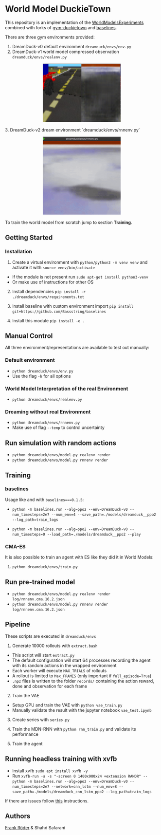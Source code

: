 # World Model DuckieTown

This repository is an implementation of the [WorldModelsExperiments](https://github.com/hardmaru/WorldModelsExperiments)
combined with forks of [gym-duckietown](https://github.com/Bassstring/gym-duckietown)
and [baselines](https://github.com/Bassstring/baselines).

There are three gym environments provided:

1. DreamDuck-v0 default environment `dreamduck/envs/env.py`
2. DreamDuck-v1 world model compressed observation `dreamduck/envs/realenv.py`
<p align="center">
<img src="media/real.png"><br>
</p>
3. DreamDuck-v2 dream environment `dreamduck/envs/rnnenv.py`
<p align="center">
<img src="media/dream.gif"><br>
</p>

To train the world model from scratch jump to section __Training__.

## Getting Started

### Installation

1. Create a virtual environment with `python/python3 -m venv venv` and activate
  it with `source venv/bin/activate`
  - If the module is not present run `sudo apt-get install python3-venv`
  - Or make use of instructions for other OS

2. Install dependencies `pip install -r ./dreamduck/envs/requirements.txt`

3. Install baseline with custom environment import
  `pip install  git+https://github.com/Bassstring/baselines`

4. Install this module `pip install -e .`

## Manual Control

All three environment/representations are available to test out manually:

### Default environment

- `python dreamduck/envs/env.py`
- Use the flag `-h` for all options

### World Model Interpretation of the real Environment

- `python dreamduck/envs/realenv.py`

### Dreaming without real Environment

- `python dreamduck/envs/rnnenv.py`
- Make use of flag `--temp` to control uncertainty

## Run simulation with random actions

- `python dreamduck/envs/model.py realenv render`
- `python dreamduck/envs/model.py rnnenv render`


## Training

### baselines

Usage like and with `baselines===0.1.5`:

- `python -m baselines.run --alg=ppo2 --env=DreamDuck-v0 --num_timesteps=2e7 --num_env=4 --save_path=./models/dreamduck__ppo2 --log_path=train_logs`

- `python -m baselines.run --alg=ppo2 --env=DreamDuck-v0 --num_timesteps=0 --load_path=./models/dreamduck__ppo2 --play`

### CMA-ES

It is also possible to train an agent with ES like they did it in World Models:

1. `python dreamduck/envs/train.py`

## Run pre-trained model

- `python dreamduck/envs/model.py realenv render log/rnnenv.cma.16.2.json`
- `python dreamduck/envs/model.py rnnenv render log/rnnenv.cma.16.2.json`

## Pipeline

These scripts are executed in `dreamduck/envs`

1. Generate 10000 rollouts with `extract.bash`
  - This script will start `extract.py`
  - The default configuration will start 64 processes recording the agent
    with its random actions in the wrapped environment
  - Each worker will execute `MAX_TRIALS` of rollouts
  - A rollout is limited to `Max_FRAMES` (only important if `full_episode=True`)
  - `.npz` files is written to the folder `records/` containing the action
    reward, done and observation for each frame

2. Train the VAE
  - Setup GPU and train the VAE with `python vae_train.py`
  - Manually validate the result with the jupyter notebook `vae_test.ipynb`

3. Create series with `series.py`

4. Train the MDN-RNN with `python rnn_train.py` and validate its performance

5. Train the agent


## Running headless training with xvfb

- Install xvfb `sudo apt install xvfb -y`
- Run `xvfb-run -a -s "-screen 0 1400x900x24 +extension RANDR" -- python -m
  baselines.run --alg=ppo2 --env=DreamDuck-v0 --num_timesteps=2e7
  --network=cnn_lstm --num_env=8 --save_path=./models/dreamduck_cnn_lstm_ppo2
  --log_path=train_logs`

If there are issues follow [this](https://github.com/duckietown/gym-duckietown#running-headless-and-training-in-a-cloud-based-environment-aws)
instructions.

## Authors

[Frank Röder](https://frankyroeder.de) & Shahd Safarani
